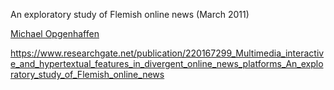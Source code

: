 An exploratory study of Flemish online news (March 2011)

[Michael Opgenhaffen](https://www.researchgate.net/profile/Michael-Opgenhaffen?_tp=eyJjb250ZXh0Ijp7ImZpcnN0UGFnZSI6InB1YmxpY2F0aW9uIiwicGFnZSI6InB1YmxpY2F0aW9uIn19)

https://www.researchgate.net/publication/220167299_Multimedia_interactive_and_hypertextual_features_in_divergent_online_news_platforms_An_exploratory_study_of_Flemish_online_news

